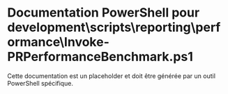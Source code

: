 # Documentation PowerShell pour development\scripts\reporting\performance\Invoke-PRPerformanceBenchmark.ps1

Cette documentation est un placeholder et doit être générée par un outil PowerShell spécifique.
